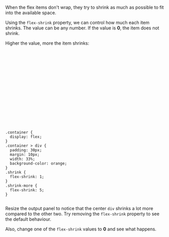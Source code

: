 When the flex items don't wrap,
they try to shrink as much as
possible to fit into the available
space.

Using the `flex-shrink` property,
we can control how much each item shrinks.
The value can be any number.
If the value is **0**,
the item does not shrink.

Higher the value, more the item shrinks:

<Editor lang="css">
<code>
<panel lang="html">
<div class="container">
  <div class="shrink">
  </div>
  <div class="shrink-more">
  </div>
  <div class="shrink">
  </div>
</div>
</panel>
<panel lang="css">
.container {
  display: flex;
}
.container > div {
  padding: 30px;
  margin: 10px;
  width: 33%;
  background-color: orange;
}
.shrink {
  flex-shrink: 1;
}
.shrink-more {
  flex-shrink: 5;
}
</panel>
</code>
</Editor>

Resize the output panel to notice
that the center `div` shrinks a
lot more compared to the other
two. Try removing the `flex-shrink`
property to see the default behaviour.

Also, change one of the
`flex-shrink` values to **0**
and see what happens.
